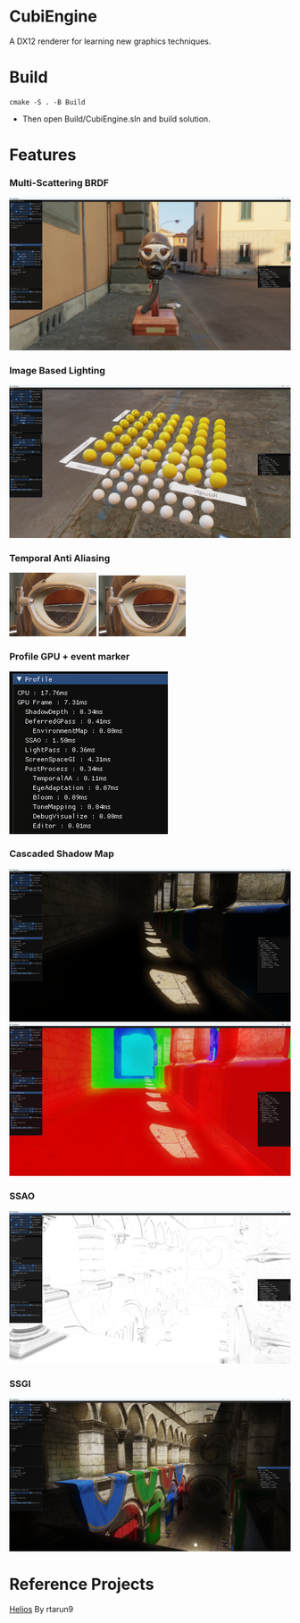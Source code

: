 # CubiEngine
A DX12 renderer for learning new graphics techniques.

# Build
``` 
cmake -S . -B Build
```

+ Then open Build/CubiEngine.sln and build solution.

# Features
### Multi-Scattering BRDF
![image](Assets/Images/Multi-Scatter-BRDF.png)
### Image Based Lighting
![image](Assets/Images/IBL.png)

### Temporal Anti Aliasing
![image](Assets/Images/NoTAA.png)
![image](Assets/Images/TAA.png)

### Profile GPU + event marker
![image](Assets/Images/ProfileGPU.png)

### Cascaded Shadow Map
![image](Assets/Images/CSM.png)
![image](Assets/Images/CSMDebug.png)

### SSAO
![image](Assets/Images/SSAO.png)

### SSGI
![image](Assets/Images/SSGI.png)

# Reference Projects
[Helios](https://github.com/rtarun9/Helios/tree/master) By rtarun9

